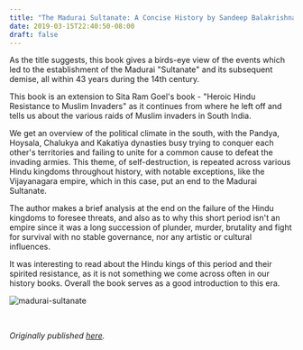 ```yaml
---
title: "The Madurai Sultanate: A Concise History by Sandeep Balakrishna"
date: 2019-03-15T22:40:50-08:00
draft: false
---
```


As the title suggests, this book gives a birds-eye view of the events which led to the establishment of the Madurai "Sultanate" and its subsequent demise, all within 43 years during the 14th century.

This book is an extension to Sita Ram Goel's book - "Heroic Hindu Resistance to Muslim Invaders" as it continues from where he left off and tells us about the various raids of Muslim invaders in South India.

We get an overview of the political climate in the south, with the Pandya, Hoysala, Chalukya and Kakatiya dynasties busy trying to conquer each other's territories and failing to unite for a common cause to defeat the invading armies. This theme, of self-destruction, is repeated across various Hindu kingdoms throughout history, with notable exceptions, like the Vijayanagara empire, which in this case, put an end to the Madurai Sultanate.

The author makes a brief analysis at the end on the failure of the Hindu kingdoms to foresee threats, and also as to why this short period isn't an empire since it was a long succession of plunder, murder, brutality and fight for survival with no stable governance, nor any artistic or cultural influences.

It was interesting to read about the Hindu kings of this period and their spirited resistance, as it is not something we come across often in our history books. Overall the book serves as a good introduction to this era.

![madurai-sultanate](/madurai-sultanate.jpg)

&nbsp;&nbsp;

*Originally published [here](https://www.goodreads.com/review/show/2746905590).*